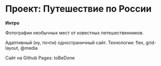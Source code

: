 # Проект: Путешествие по России

**Интро**

Фотографии необычных мест от известных петешественников.

Адаптивный (ну, почти) одностраничный сайт.
Технологии: flex, grid-layout, @media

Сайт на Github Pages: toBeDone